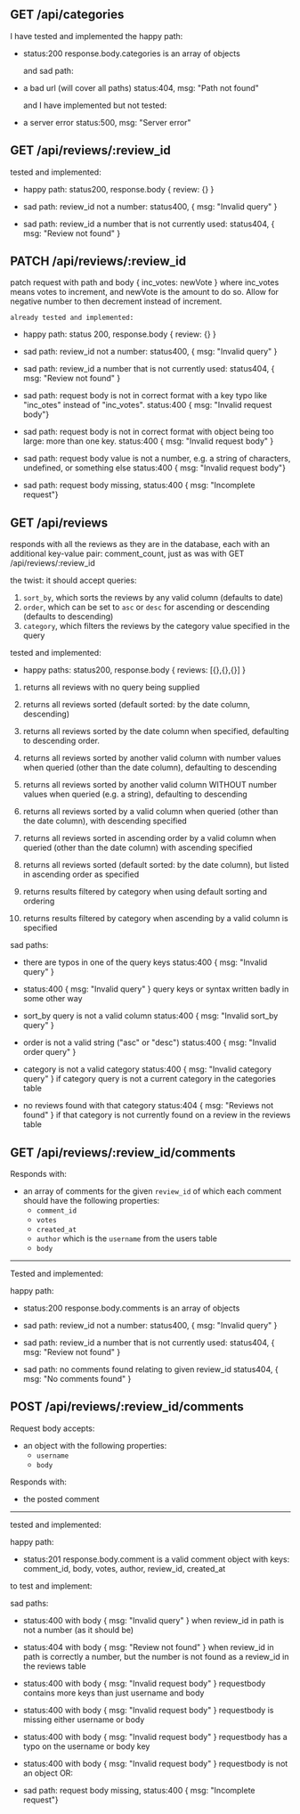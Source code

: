 ## GET /api/categories

  I have tested and implemented the happy path:
- status:200 response.body.categories is an array of objects
  
  and sad path:
- a bad url (will cover all paths)
  status:404, msg: "Path not found"

  and I have implemented but not tested:
- a server error
  status:500, msg: "Server error"

## GET /api/reviews/:review_id

  tested and implemented:

  - happy path: status200, response.body { review: {} }

  - sad path: review_id not a number: status400, { msg: "Invalid query" }
  - sad path: review_id a number that is not currently used: status404, { msg: "Review not found" }

## PATCH /api/reviews/:review_id

  patch request with path and body { inc_votes: newVote } where inc_votes means votes to increment, and newVote is the amount to do so. Allow for negative number to then decrement instead of increment.

    already tested and implemented:
  
  - happy path: status 200, response.body { review: {} }

  - sad path: review_id not a number: status400, { msg: "Invalid query" }

  - sad path: review_id a number that is not currently used: status404, { msg: "Review not found" }

  - sad path: request body is not in correct format with a key typo like "inc_otes" instead of "inc_votes". status:400 { msg: "Invalid request body"}

  - sad path: request body is not in correct format with object being too large: more than one key. status:400 { msg: "Invalid request body" }

  - sad path: request body value is not a number, e.g. a string of characters, undefined, or something else status:400 { msg: "Invalid request body"}

  - sad path: request body missing,  status:400 { msg: "Incomplete request"}

## GET /api/reviews

  responds with all the reviews as they are in the database, each with an additional key-value pair: comment_count, just as was with GET /api/reviews/:review_id

  the twist: it should accept queries:
  1. `sort_by`, which sorts the reviews by any valid column (defaults to date)
  2. `order`, which can be set to `asc` or `desc` for ascending or descending (defaults to descending)
  3. `category`, which filters the reviews by the category value specified in the query

  tested and implemented:

  - happy paths:  status200, response.body { reviews: [{},{},{}] }
  1. returns all reviews with no query being supplied

  2. returns all reviews sorted (default sorted: by the date column, descending)

  3. returns all reviews sorted by the date column when specified, defaulting to descending order.

  4. returns all reviews sorted by another valid column with number values when queried (other than the date column), defaulting to descending

  5. returns all reviews sorted by another valid column WITHOUT number values when queried (e.g. a string), defaulting to descending

  6. returns all reviews sorted by a valid column when queried (other than the date column), with descending specified

  7. returns all reviews sorted in ascending order by a valid column when queried (other than the date column) with ascending specified

  8. returns all reviews sorted (default sorted: by the date column), but listed in ascending order as specified

  9. returns results filtered by category when using default sorting and ordering

  10. returns results filtered by category when ascending by a valid column is specified

  sad paths:
  - there are typos in one of the query keys
    status:400 { msg: "Invalid query" }

  - status:400 { msg: "Invalid query" }
    query keys or syntax written badly in some other way

  - sort_by query is not a valid column
    status:400 { msg: "Invalid sort_by query" }

  - order is not a valid string ("asc" or "desc")
    status:400 { msg: "Invalid order query" }

  - category is not a valid category
    status:400 { msg: "Invalid category query" } if category query is not a current category in the categories table
    
  - no reviews found with that category
    status:404 { msg: "Reviews not found" } if that category is not currently found on a review in the reviews table


## **GET /api/reviews/:review_id/comments**

Responds with:

- an array of comments for the given `review_id` of which each comment should have the following properties:
  - `comment_id`
  - `votes`
  - `created_at`
  - `author` which is the `username` from the users table
  - `body`

---

Tested and implemented:

happy path:
- status:200 response.body.comments is an array of objects


- sad path: review_id not a number: status400, { msg: "Invalid query" }
- sad path: review_id a number that is not currently used: status404, { msg: "Review not found" }
- sad path: no comments found relating to given review_id
status404, { msg: "No comments found" }


## **POST /api/reviews/:review_id/comments**

Request body accepts:

- an object with the following properties:
  - `username`
  - `body`

Responds with:

- the posted comment

---

tested and implemented:

happy path:
- status:201 response.body.comment is a valid comment object with keys: comment_id, body, votes, author, review_id, created_at


to test and implement:

sad paths:
- status:400 with body { msg: "Invalid query" } when review_id in path is not a number (as it should be)

- status:404 with body { msg: "Review not found" } when review_id in path is correctly a number, but the number is not found as a review_id in the reviews table

- status:400 with body { msg: "Invalid request body" } requestbody contains more keys than just username and body

- status:400 with body { msg: "Invalid request body" }  requestbody is missing either username or body

- status:400 with body { msg: "Invalid request body" }  requestbody has a typo on the username or body key

-  status:400 with body { msg: "Invalid request body" } requestbody is not an object
OR:
- sad path: request body missing,  status:400 { msg: "Incomplete request"}


